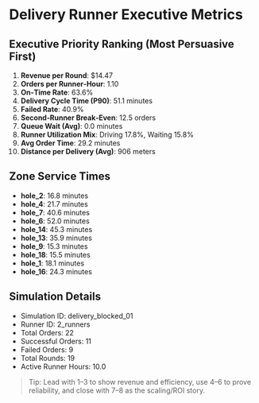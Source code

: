 # Delivery Runner Executive Metrics

## Executive Priority Ranking (Most Persuasive First)
1. **Revenue per Round**: $14.47
2. **Orders per Runner‑Hour**: 1.10
3. **On‑Time Rate**: 63.6%
4. **Delivery Cycle Time (P90)**: 51.1 minutes
5. **Failed Rate**: 40.9%
6. **Second‑Runner Break‑Even**: 12.5 orders
7. **Queue Wait (Avg)**: 0.0 minutes
8. **Runner Utilization Mix**: Driving 17.8%, Waiting 15.8%
9. **Avg Order Time**: 29.2 minutes
10. **Distance per Delivery (Avg)**: 906 meters

## Zone Service Times
- **hole_2**: 16.8 minutes
- **hole_4**: 21.7 minutes
- **hole_7**: 40.6 minutes
- **hole_6**: 52.0 minutes
- **hole_14**: 45.3 minutes
- **hole_13**: 35.9 minutes
- **hole_9**: 15.3 minutes
- **hole_18**: 15.5 minutes
- **hole_1**: 18.1 minutes
- **hole_16**: 24.3 minutes


## Simulation Details
- Simulation ID: delivery_blocked_01
- Runner ID: 2_runners
- Total Orders: 22
- Successful Orders: 11
- Failed Orders: 9
- Total Rounds: 19
- Active Runner Hours: 10.0

> Tip: Lead with 1–3 to show revenue and efficiency, use 4–6 to prove reliability, and close with 7–8 as the scaling/ROI story.
